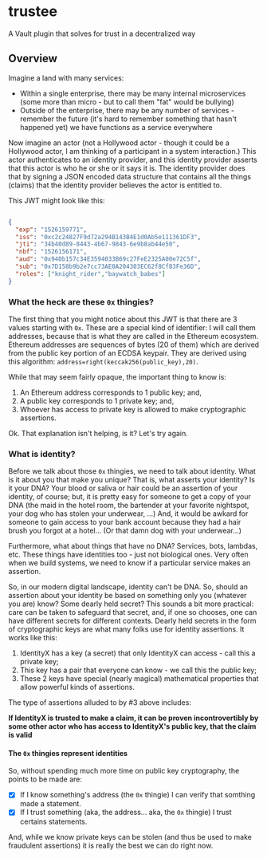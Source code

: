 # trustee

A Vault plugin that solves for trust in a decentralized way


## Overview

Imagine a land with many services: 

* Within a single enterprise, there may be many internal microservices (some more than micro - but to call them "fat" would be bullying) 
* Outside of the enterprise, there may be any number of services - remember the future (it's hard to remember something that hasn't happened yet) we have functions as a service everywhere

Now imagine an actor (not a Hollywood actor - though it could be a Hollywood actor, I am thinking of a participant in a system interaction.) This actor authenticates to an  identity provider, and this identity provider asserts that this actor is who he or she or it says it is. The identity provider does that by signing a JSON encoded data structure that contains all the things (claims) that the identity provider believes the actor is entitled to.

This JWT might look like this:

```json

{
  "exp": "1526159771",
  "iss": "0xc2c24827F9d72a294B143B4E1d0Ab5e111361DF3",
  "jti": "34b40d89-8443-4b67-9843-6e9b8ab44e50",
  "nbf": "1526156171",
  "aud": "0x940b157c34E3594033B69c27FeE2325A00e72C5f",
  "sub": "0x7D158b9b2e7cc73AE0A204303EC62f8Cf83Fe36D",
  "roles": ["knight_rider","baywatch_babes"]
}
```

### What the heck are these `0x` thingies?

The first thing that you might notice about this JWT is that there are 3 values starting with `0x`. These are a special kind of identifier: I will call them addresses, because that is what they are called in the Ethereum ecosystem. Ethereum addresses are sequences of bytes (20 of them) which are derived from the public key portion of an ECDSA keypair. They are derived using this algorithm: `address=right(keccak256(public_key),20)`.

While that may seem fairly opaque, the important thing to know is:

1. An Ethereum address corresponds to 1 public key; and,
2. A public key corresponds to 1 private key; and,
3. Whoever has access to private key is allowed to make cryptographic assertions.

Ok. That explanation isn't helping, is it? Let's try again.

### What is identity?

Before we talk about those `0x` thingies, we need to talk about identity. What is it about you that make you unique? That is, what asserts your identity? Is it your DNA? Your blood or saliva or hair could be an assertion of your identity, of course; but, it is pretty easy for someone to get a copy of your DNA (the maid in the hotel room, the bartender at your favorite nightspot, your dog who has stolen your underwear, ...) And, it would be awkard for someone to gain access to your bank account because they had a hair brush you forgot at a hotel... (Or that damn dog with your underwear...) 

Furthermore, what about things that have no DNA? Services, bots, lambdas, etc. These things have identities too - just not biological ones. Very often when we build systems, we need to know if a particular service makes an assertion.

So, in our modern digital landscape, identity can't be DNA. So, should an assertion about your identity be based on something only you (whatever you are) know? Some dearly held secret? This sounds a bit more practical: care can be taken to safeguard that secret, and, if one so chooses, one can have different secrets for different contexts. Dearly held secrets in the form of cryptographic keys are what many folks use for identity assertions. It works like this:

1. IdentityX has a key (a secret) that only IdentityX can access - call this a private key;
2. This key has a pair that everyone can know - we call this the public key;
3. These 2 keys have special (nearly magical) mathematical properties that allow powerful kinds of assertions.

The type of assertions alluded to by #3 above includes:

**If IdentityX is trusted to make a claim, it can be proven incontrovertibly by some other actor who has access to IdentityX's public key, that the claim is valid**

#### The `0x` thingies represent identities

So, without spending much more time on public key cryptography, the points to be made are:

- [x] If I know something's address (the `0x` thingie) I can verify that somthing made a statement.
- [x] If I trust something (aka, the address... aka, the `0x` thingie) I trust certains statements.

And, while we know private keys can be stolen (and thus be used to make fraudulent assertions) it is really the best we can do right now.